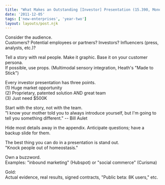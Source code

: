 ```yaml
---
title: "What Makes an Outstanding [Investor] Presentation (15.390, Monday, Week 14)"
date: '2011-12-05'
tags: ['new-enterprises', 'year-two']
layout: layouts/post.njk
---
```


Consider the audience.\
Customers? Potential employees or partners? Investors? Influencers (press, analysts, etc.)?

Tell a story with real people. Make it graphic. Base it on your customer persona.\
If possible, use props. (Multimodal sensory integration, Heath's "Made to Stick")

Every investor presentation has three points.\
(1) Huge market opportunity\
(2) Proprietary, patented solution AND great team\
(3) Just need $500K

Start with the story, not with the team.\
"I know your mother told you to always introduce yourself, but I'm going to tell you something different." -- Bill Aulet

Hide most details away in the appendix. Anticipate questions; have a backup slide for them.

The best thing you can do in a presentation is stand out.\
"Knock people out of homeostasis."

Own a buzzword.\
Examples: "inbound marketing" (Hubspot) or "social commerce" (Curisma)

Gold:\
Actual evidence, real results, signed contracts, "Public beta: 8K users," etc.
